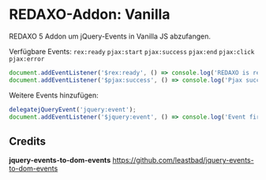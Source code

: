 # REDAXO-Addon: Vanilla

REDAXO 5 Addon um jQuery-Events in Vanilla JS abzufangen.

Verfügbare Events:
`rex:ready`
`pjax:start`
`pjax:success`
`pjax:end`
`pjax:click`
`pjax:error`

```javascript
document.addEventListener('$rex:ready', () => console.log('REDAXO is ready'));
document.addEventListener('$pjax:success', () => console.log('Pjax succeeded'));
```

Weitere Events hinzufügen:

```javascript
delegatejQueryEvent('jquery:event');
document.addEventListener('$jquery:event', () => console.log('Event fired'));
```


## Credits

**jquery-events-to-dom-events**
https://github.com/leastbad/jquery-events-to-dom-events
